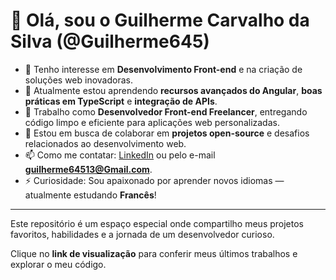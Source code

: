 # 👋 Olá, sou o Guilherme Carvalho da Silva (@Guilherme645)

- 👀 Tenho interesse em **Desenvolvimento Front-end** e na criação de soluções web inovadoras.
- 🌱 Atualmente estou aprendendo **recursos avançados do Angular**, **boas práticas em TypeScript** e **integração de APIs**.
- 💼 Trabalho como **Desenvolvedor Front-end Freelancer**, entregando código limpo e eficiente para aplicações web personalizadas.
- 💞️ Estou em busca de colaborar em **projetos open-source** e desafios relacionados ao desenvolvimento web.
- 📫 Como me contatar: [LinkedIn](https://www.linkedin.com/in/guilherme-carvalho-da-silva-1b5107262/) ou pelo e-mail **guilherme64513@Gmail.com**.
- ⚡ Curiosidade: Sou apaixonado por aprender novos idiomas — atualmente estudando **Francês**!

---

Este repositório é um espaço especial onde compartilho meus projetos favoritos, habilidades e a jornada de um desenvolvedor curioso.

Clique no **link de visualização** para conferir meus últimos trabalhos e explorar o meu código.
